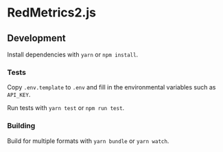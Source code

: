 # RedMetrics2.js

## Development

Install dependencies with `yarn` or `npm install`.

### Tests

Copy `.env.template` to `.env` and fill in the environmental variables such as `API_KEY`.

Run tests with `yarn test` or `npm run test`.

### Building

Build for multiple formats with `yarn bundle` or `yarn watch`.